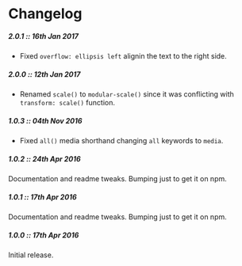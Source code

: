 # Changelog

##### **2.0.1** :: 16th Jan 2017

- Fixed `overflow: ellipsis left` alignin the text to the right side.

##### **2.0.0** :: 12th Jan 2017

- Renamed `scale()` to `modular-scale()` since it was conflicting with `transform: scale()` function.

##### **1.0.3** :: 04th Nov 2016

- Fixed `all()` media shorthand changing `all` keywords to `media`.

##### **1.0.2** :: 24th Apr 2016

Documentation and readme tweaks. Bumping just to get it on npm.

##### **1.0.1** :: 17th Apr 2016

Documentation and readme tweaks. Bumping just to get it on npm.

##### **1.0.0** :: 17th Apr 2016

Initial release.
